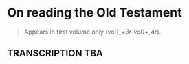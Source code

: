 # On reading the Old Testament


>  Appears in first volume only (vol1_+_3r-vol1_+_4r). 


## TRANSCRIPTION TBA
